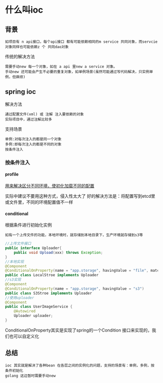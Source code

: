 # 什么叫ioc
## 背景
```
如项目有 n api接口，每个api接口 都有可能依赖相同的m service 共同对象，而servcie 对象同样也可能依赖z 个 共同dao对象
```
传统的解决方法
```
需要手动new 每一个对象，如在 a api 里new a service 对象。
手动new 还可能会产生不必要的重复对象，如单例场景(虽然可能通过写代码解决，只实例单例，但麻烦)
```
## spring ioc
解决方法
```
通过配置文件(xml) 或 注解 注入要依赖的对象
实际项目中，通过注解比较多
```
支持场景
```
单例:对每次注入的都是同一个对象
多例:即每次注入的都是不同的对象
按条件注入
```
### 按条件注入
#### profile
[用来解决区分不同环境，使初化加载不同的配置](https://juejin.cn/post/6844904128238501896)

实际中建议不要用这种方式，侵入性太大了
好的解决方法是：将配置写到etcd里或文件里，不同的环境配置值不一样

#### conditional
根据条件进行初始化实例
```
如有一个上传文件的功能，本地环境时，就存储到本地目录下，生产环境就存储到s3等
```
```java
//上传文件接口
public interface Uploader{
    public void Upload(xxx) throws Exception;
}
//本地实现
@Component
@ConditionalOnProperty(name = "app.storage", havingValue = "file", matchIfMissing = true)
public class LocalStroe implements Uploader
//s3实现
@Component
@ConditionalOnProperty(name = "app.storage", havingValue = "s3")
public class S3Stroe implements Uploader
//使用uploader
@Component
public class UserImageService {
    @Autowired
    Uploader uploader;
}
```
ConditionalOnProperty其实是实现了spring的一个Condition 接口来实现的，我们也可以自定义化
## 总结
```
ioc 其实就是解决了各种bean 在各层之间的实例化的问题，支持的场景有：单例，多例，按条件初始化
golang 这边暂时需要手动new
```

